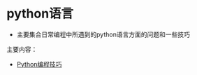 # python语言
  * 主要集合日常编程中所遇到的python语言方面的问题和一些技巧

主要内容：  
  * [Python编程技巧](./Python_Coding_Skills.md)
